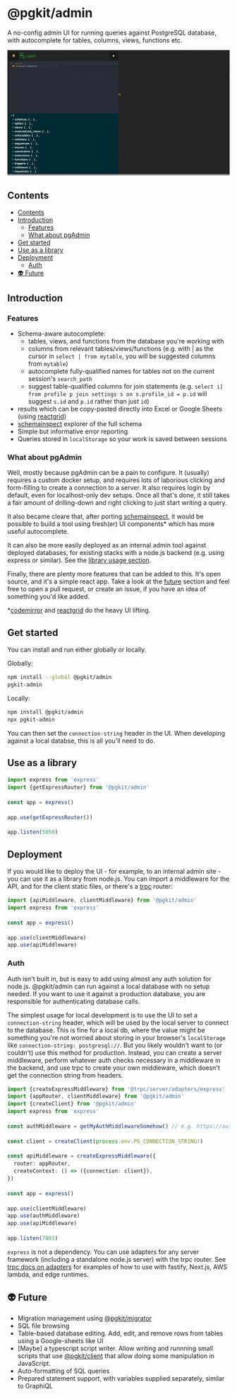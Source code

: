 # @pgkit/admin

A no-config admin UI for running queries against PostgreSQL database, with autocomplete for tables, columns, views, functions etc.

![demo](./gifs/demo.gif)

## Contents

<!-- codegen:start {preset: markdownTOC} -->
- [Contents](#contents)
- [Introduction](#introduction)
   - [Features](#features)
   - [What about pgAdmin](#what-about-pgadmin)
- [Get started](#get-started)
- [Use as a library](#use-as-a-library)
- [Deployment](#deployment)
   - [Auth](#auth)
- [👽 Future](#-future)
<!-- codegen:end -->

## Introduction

### Features

- Schema-aware autocomplete:
  - tables, views, and functions from the database you're working with
  - columns from relevant tables/views/functions (e.g. with | as the cursor in `select | from mytable`, you will be suggested columns from `mytable`)
  - autocomplete fully-qualified names for tables not on the current session's `search_path`
  - suggest table-qualified columns for join statements (e.g. `select i| from profile p join settings s on s.profile_id = p.id` will suggest `s.id` and `p.id` rather than just `id`)
- results which can be copy-pasted directly into Excel or Google Sheets (using [reactgrid](https://reactgrid.com))
- [schemainspect](https://npmjs.com/package/@pgkit/schemainstpect) explorer of the full schema
- Simple but informative error reporting
- Queries stored in `localStorage` so your work is saved between sessions

### What about pgAdmin

Well, mostly because pgAdmin can be a pain to configure. It (usually) requires a custom docker setup, and requires lots of laborious clicking and form-filling to create a connection to a server. It also requires login by default, even for localhost-only dev setups. Once all that's done, it still takes a fair amount of drilling-down and right clicking to just start writing a query.

It also became cleare that, after porting [schemainspect](https://npmjs.com/package/@pgkit/schemainstpect), it would be possible to build a tool using fresh(er) UI components* which has more useful autocomplete.

It can also be more easily deployed as an internal admin tool against deployed databases, for existing stacks with a node.js backend (e.g. using express or similar). See the [library usage section](#use-as-a-library).

Finally, there are plenty more features that can be added to this. It's open source, and it's a simple react app. Take a look at the [future](#future) section and feel free to open a pull request, or create an issue, if you have an idea of something you'd like added.

*[codemirror](https://codemirror.net) and [reactgrid](https://reactgrid.com) do the heavy UI lifting.

## Get started

You can install and run either globally or locally.

Globally:

```bash
npm install --global @pgkit/admin
pgkit-admin
```

Locally:

```bash
npm install @pgkit/admin
npx pgkit-admin
```

You can then set the `connection-string` header in the UI. When developing against a local databse, this is all you'll need to do.

## Use as a library

```ts
import express from 'express'
import {getExpressRouter} from '@pgkit/admin'

const app = express()

app.use(getExpressRouter())

app.listen(5050)
```

## Deployment

If you would like to deploy the UI - for example, to an internal admin site - you can use it as a library from node.js. You can import a middleware for the API, and for the client static files, or there's a [trpc](https://trpc.io) router:

```ts
import {apiMiddleware, clientMiddleware} from '@pgkit/admin'
import express from 'express'

const app = express()

app.use(clientMiddleware)
app.use(apiMiddleware)
```

### Auth

Auth isn't built in, but is easy to add using almost any auth solution for node.js. @pgkit/admin can run against a local database with no setup needed. If you want to use it against a production database, you are responsible for authenticating database calls.

The simplest usage for local development is to use the UI to set a `connection-string` header, which will be used by the local server to connect to the database. This is fine for a local db, where the value might be something you're not worried about storing in your browser's `localStorage` like `connection-string: postgresql://`. But you likely wouldn't want to (or couldn't) use this method for production. Instead, you can create a server middleware, perform whatever auth checks necessary in a middleware in the backend, and use trpc to create your own middleware, which doesn't get the connection string from headers.

```ts
import {createExpressMiddleware} from '@trpc/server/adapters/express'
import {appRouter, clientMiddleware} from '@pgkit/admin'
import {createClient} from '@pgkit/admin'
import express from 'express'

const authMiddleware = getMyAuthMiddlewareSomehow() // e.g. https://authjs.dev/reference/express or https://clerk.com/docs/backend-requests/handling/nodejs

const client = createClient(process.env.PG_CONNECTION_STRING!)

const apiMiddleware = createExpressMiddleware({
  router: appRouter,
  createContext: () => ({connection: client}),
})

const app = express()

app.use(clientMiddleware)
app.use(authMiddleware)
app.use(apiMiddleware)

app.listen(7003)
```

`express` is not a dependency. You can use adapters for any server framework (including a standalone node.js server) with the trpc router. See [trpc docs on adapters](https://trpc.io/docs/server/adapters) for examples of how to use with fastify, Next.js, AWS lambda, and edge runtimes.

## 👽 Future

- Migration management using [@pgkit/migrator](https://npmjs.com/package/@pgkit/migrator)
- SQL file browsing
- Table-based database editing. Add, edit, and remove rows from tables using a Google-sheets like UI
- [Maybe] a typescript script writer. Allow writing and runnning small scripts that use [@pgkit/client](https://npmjs.com/package/@pgkit/client) that allow doing some manipulation in JavaScript.
- Auto-formatting of SQL queries
- Prepared statement support, with variables supplied separately, similar to GraphiQL
